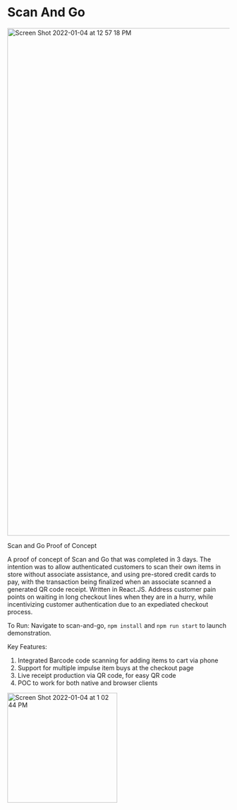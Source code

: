 # Scan And Go

<img width="1150" alt="Screen Shot 2022-01-04 at 12 57 18 PM" src="https://user-images.githubusercontent.com/7776321/148109701-9ea6dc40-fe51-4429-8e07-8a36c8034158.png">

Scan and Go Proof of Concept

A proof of concept of Scan and Go that was completed in 3 days. The intention was to allow authenticated customers to scan their own items in store without associate assistance, and using pre-stored credit cards to pay, with the transaction being finalized when an associate scanned a generated QR code receipt. Written in React.JS. Address customer pain points on waiting in long checkout lines when they are in a hurry, while incentivizing customer authentication due to an expediated checkout process.

To Run:
Navigate to scan-and-go, ```npm install``` and ```npm run start``` to launch demonstration.

Key Features:

1. Integrated Barcode code scanning for adding items to cart via phone
2. Support for multiple impulse item buys at the checkout page
3. Live receipt production via QR code, for easy QR code 
4. POC to work for both native and browser clients


<img width="249" alt="Screen Shot 2022-01-04 at 1 02 44 PM" src="https://user-images.githubusercontent.com/7776321/148110313-a58b9aaa-cebc-4b2a-ba3b-efcd0f4b4225.png">
